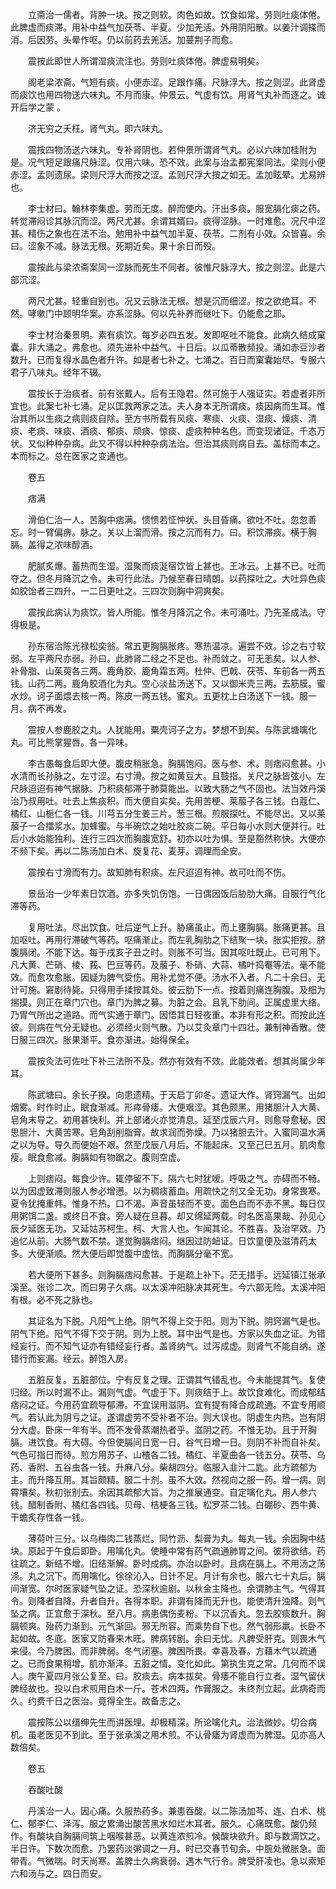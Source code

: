 <!-- { "loadSidebar": true } -->
　　立斋治一儒者。背肿一块。按之则软。肉色如故。饮食如常。劳则吐痰体倦。此脾虚而痰滞。用补中益气加茯苓、半夏。少加羌活。外用阴阳散。以姜汁调搽而消。后因劳。头晕作呕。仍以前药去羌活。加蔓荆子而愈。

　　震按此即世人所谓湿痰流注也。劳则吐痰体倦。脾虚易明矣。

　　阁老梁浓斋。气短有痰。小便赤涩。足跟作痛。尺脉浮大。按之则涩。此肾虚而痰饮也用四物送六味丸。不月而康。仲景云。气虚有饮。用肾气丸补而逐之。诚开后学之蒙 。

　　济无穷之夭枉。肾气丸。即六味丸。

　　震按四物汤送六味丸。专补肾阴也。若仲景所谓肾气丸。必以六味加桂附为是。况气短足跟痛尺脉涩。仅用六味。恐不效。此案与治孟都宪案同法。梁则小便赤涩。孟则遗尿。梁则尺浮大而按之涩。孟则尺浮大按之如无。孟加眩晕。尤易辨也。

　　李士材曰。翰林李集虚。劳而无度。醉而使内。汗出多痰。服宽膈化痰之药。转觉滞闷诊其脉沉而涩。两尺尤甚。余谓其婿曰。痰得涩脉。一时难愈。况尺中涩甚。精伤之象也在法不治。勉用补中益气加半夏、茯苓。二剂有小效。众皆喜。余曰。涩象不减。脉法无根。死期近矣。果十余日而殁。

　　震按此与梁浓斋案同一涩脉而死生不同者。彼惟尺脉浮大。按之则涩。此是六部沉涩。

　　两尺尤甚。轻重自别也。况又云脉法无根。想是沉而细涩。按之欲绝耳。不然。哮嗽门中顾明华案。亦系涩脉。何以先补养而继吐下。仍能愈之耶。

　　李士材治秦景明。素有痰饮。每岁必四五发。发即呕吐不能食。此病久结成窠囊。非大涌之。弗愈也。须先进补中益气。十日后。以瓜蒂散频投。涌如赤豆沙者数升。已而复得水晶色者升许。如是者七补之。七涌之。百日而窠囊始尽。专服六君子八味丸。经年不辍。

　　震按长于治痰者。前有张戴人。后有王隐君。然可施于人强证实。若虚者非所宜也。此案七补七涌。足以匡救两家之法。夫人身本无所谓痰。痰因病而生耳。惟治其所以生痰之病则痰自除。至方书所载有风痰、寒痰、火痰、湿痰、燥痰、清痰、老痰、味痰、酒痰、郁痰、顽痰、惊痰、虚痰种种名色。而变现诸证。千态万状。又似种种杂病。此又不得以种种杂病法治。但治其痰则病自去。盖标而本之。本而标之。总在医家之变通也。

　　卷五

　　痞满

　　滑伯仁治一人。苦胸中痞满。愦愦若怔忡状。头目昏痛。欲吐不吐。忽忽善忘。时一臂偏痹。脉之。关以上溜而滑。按之沉而有力。曰。积饮滞痰。横于胸膈。盖得之浓味醇酒。

　　肥腻炙爆。蓄热而生湿。湿聚而痰涎宿饮皆上甚也。王冰云。上甚不已。吐而夺之。但冬月降沉之令。未可行此法。乃候至春日晴朗。以药探吐之。大吐异色痰如胶饴者三四升。一二日更吐之。三四次则胸中洞爽矣。

　　震按此病认为痰饮。皆人所能。惟冬月降沉之令。未可涌吐。乃先圣成法。守得极是。

　　孙东宿治陈光禄松奕翁。常五更胸膈胀疼。寒热温凉。遍尝不效。诊之右寸软弱。左平两尺亦弱。孙曰。此肺肾二经之不足也。补而敛之。可无恙矣。以人参、补骨脂、山茱萸各三两。鹿角胶、鹿角霜五两。杜仲、巴戟、茯苓、车前各一两五钱。山药二两。鹿角胶酒化为丸。空心淡盐汤送下。又以御米壳三两。去筋膜。蜜水炒。诃子面煨去核一两。陈皮一两五钱。蜜丸。五更枕上白汤送下一钱。服一月。病不再发。

　　震按人参鹿胶之丸。人犹能用。粟壳诃子之方。梦想不到矣。与陈武塘噙化丸。可比熊掌猩唇。各一异味。

　　李古愚每食后即大便。腹皮稍胀急。胸膈饱闷。医与参、术。则痞闷愈甚。小水清而长孙脉之。左寸涩。右寸滑。按之如黄豆大。且鼓指。关尺之脉皆弦小。左尺脉迢迢有神气据脉。乃积痰郁滞于肺莫能出。以致大肠之气不固也。法当效丹溪治乃叔用吐。吐去上焦痰积。而大便自实矣。先用苦梗、莱菔子各三钱。白蔻仁、橘红、山栀仁各一钱。川芎五分生姜三片。葱三根。煎服探吐。不能尽出。又以莱菔子一合擂浆水。加蜂蜜。与半碗饮之始吐胶痰二碗。平日每小水则大便并行。吐后小水始能独利。连行三四次而胸腹宽舒。初亦以吐为惧。至是豁然称快。大便亦不频下矣。再以二陈汤加白术、旋复花、麦芽。调理而全安。

　　震按右寸滑而有力。故知肺有积痰。左尺迢迢有神。故可吐而不伤。

　　景岳治一少年素日饮酒。亦多失饥伤饱。一日偶因饭后胁肋大痛。自服行气化滞等药。

　　复用吐法。尽出饮食。吐后逆气上升。胁痛虽止。而上壅胸膈。胀痛更甚。且加呕吐。再用行滞破气等药。呕痛渐止。而左乳胸肋之下结聚一块。胀实拒按。脐腹膈闭。不能下达。每于戌亥子丑之时。则胀不可当。因其呕吐既止。已可用下。凡大黄、芒硝、棱、莪、巴豆等药。及菔子、朴硝、大蒜、橘叶捣罨等法。毫不能效。而愈攻愈胀。因疑为脾气受伤。用补尤觉不便。汤水不入者。凡二十余日。无计可施。窘剧待毙。只得用手揉按其处。彼云肋下一点。按着则痛连胸腹。及细为揣摸。则正在章门穴也。章门为脾之募。为脏之会。且乳下肋间。正属虚里大络。乃胃气所出之道路。而气实通于章门。因悟其日轻夜重。本非有形之积。而按此连彼。则病在气分无疑也。必须经火则气散。乃以艾灸章门十四壮。兼制神香散。使日服三四次。胀果渐平。食亦渐进。始得保全。

　　震按灸法可佐吐下补三法所不及。然亦有效有不效。此能效者。想其尚属少年耳。

　　陈武塘曰。余长子揆。向患遗精。于天启丁卯冬。遗证大作。肾窍漏气。出如烟雾。时作时止。眠食渐减。形瘁骨痿。大便艰涩。其色颇黑。用猪胆汁入大黄、皂角末导之。初用甚快利。并上部诸火亦觉清息。延至戊辰六月。则愈导愈秘。因思胆汁、大黄苦寒。皂角刮削脂膏。故求润而弥燥。乃以猪胆去汁。入蜜同温水满之以为导。导久而便始不艰。然至戊辰八月后。不能起床。又至己巳五月。肌肉愈瘦。眠食愈减。胸膈如有物踞之。腹则空虚。

　　上则痞闷。每食少许。辄停留不下。隔六七时犹嗳。呼吸之气。亦碍而不畅。以为因虚致滞则服人参必增懑。以为稠痰蓄血。用疏快之剂又全无功。身常畏寒。夏令犹掩重帏。惟身不热。口不渴。声音虽轻而不变。面色白而不赤不黑。每日仅用粥饵二盏。或终日不食。旁人疑在旦暮。却又绵延两载。时名医高果哉、孙见心辰夕延医无功。又延姑苏柯生。柯、大言人也。乍闻其论。不胜喜。及治罕效。乃追忆从前。大肠气数不禁。遂觉胸膈痞闷。继因过防衄证。日饮童便及滋清药太多。大便渐顺。然大便后即觉腹中虚怯。而胸膈分毫不宽。

　　若大便所下甚多。则胸膈痞闷愈甚。于是疏上补下。茫无措手。远延镇江张承溪至。张诊二次。而曰男子久病。以太溪冲阳脉决其死生。今六部无险。太溪冲阳有根。必不死之脉也。

　　其证名为下脱。凡阳气上绝。阴气不得上交于阳。则为下脱。阴窍漏气是也。阴气下绝。阳气不得下交于阴。则为上脱。耳中出气是也。方家以失血之证。为错经妄行。而不知气证亦有错经妄行者。盖肾纳气。过泻成虚。则肾气不能自纳。遂错行而妄漏。经云。醉饱入房。

　　五脏反复。五脏部位。宁有反复之理。正谓其气错乱也。今未能提其气。复使归经。所以时漏不止。漏则气虚。气虚于下。则痰结于上。故饮食难化。而成郁结痞闷之证。今用药宜疏导郁滞。不宜误用滋阴。宜有提有降合成疏通。不宜专用顺气。若认此为阴亏之证。遂谓虚劳不受补者不治。则大误也。阴虚生内热。岂有阴分大虚。卧床一年有半。而不发骨蒸潮热者乎。滋阴之药。不惟无功。且于开胸膈。进饮食。有大碍。今但使膈间日宽一日。谷气日增一日。则阴不补而自补矣。气色可指日而待。煎方用苏子、山楂各二钱。橘红、半夏曲各一钱五分。茯苓、乌药、香附、五谷虫各一钱。升麻八分。柴胡四分。临服入韭汁二匙。此方疏郁为主。而升降互用。其旨颇精。服二十剂。虽不大效。然视向之服一药。增一病。则霄壤矣。秋初张别去。余因其疏郁大旨。为之推展通变。自定噙化丸。用人参六钱。醋制香附、橘红各四钱。贝母、桔梗各三钱。松罗茶二钱。白硼砂、西牛黄、干蟾炙存性各一钱。

　　薄荷叶三分。以乌梅肉二钱蒸烂。同竹沥、梨膏为丸。每丸一钱。余因胸中结块。原起于午食后即卧。用噙化丸。使睡中常有药气疏通肺胃之间。彼将欲结。药往疏之。新结不增。旧结渐解。卧时成病。亦治以卧时。且病在膈上。不用汤之荡涤。丸之沉下。而用噙化。徐徐沁入。日计不足。月计有余也。服六七十丸后。膈间渐宽。尔时医家疑气坠之证。恐深秋逾剧。以秋金主降也。余谓肺主气。气得其令。则降者自降。升者自升。各得本职。非谓有降而无升也。能使清升浊降。则气坠之病。正宜愈于深秋。至八月。病患偶伤麦粉。下以沉香丸。忽去胶痰数升。胸膈顿爽。殆药力渐到。元气渐回。邪无所容。而乘势自下也。然气弱形羸。长卧不起如故。冬底。医家又防春来木旺。脾病转剧。余曰无忧。凡脾受肝克。则畏木气来侵。今乃脾困。而非脾弱。冬气闭塞。脾困所畏。幸喜及春。方藉木气以疏通之。已而食果稍增。肌亦渐泽。五脏之情。变化如此。第执生克之常。几何而不误人。庚午夏四月张公复至。曰。胶痰去。病本拔矣。骨痿不能自行立者。湿气留伏脾经故也。投以白术煎用白术一斤。苍术四两。作膏服之。未终剂立起。此病奇而久。约费千日之医治。竟得全生。故备志之。

　　震按陈公以缙绅先生而讲医理。却极精深。所论噙化丸。治法微妙。切合病机。虽老医见不到此。至于张承溪之用术煎。不认骨痿为肾虚而为脾湿。见亦高人数倍矣。

　　卷五

　　吞酸吐酸

　　丹溪治一人。因心痛。久服热药多。兼患吞酸。以二陈汤加芩、连、白术、桃仁、郁李仁、泽泻。服之累涌出酸苦黑水如烂木耳者。服久。心痛既愈。酸仍频作。有酸块自胸膈间筑上咽喉甚恶。以黄连浓煎冷。候酸块欲升。即与数滴饮之。半日许。下数次而愈。乃罢药淡粥调之一月。时已交春节旬余。中脘处微胀急。面带青。气微喘。时天尚寒。盖脾土久病衰弱。遇木气行令。脾受肝凌也。急以索矩六和汤与之。四日而安。

